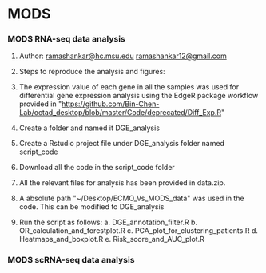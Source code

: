 # MODS
### MODS RNA-seq data analysis
1. Author: ramashankar@hc.msu.edu ramashankar12@gmail.com

2. Steps to reproduce the analysis and figures:


3. The expression value of each gene in all the samples was used for differential gene expression analysis using the EdgeR package workflow provided in "https://github.com/Bin-Chen-Lab/octad_desktop/blob/master/Code/deprecated/Diff_Exp.R"
4. Create a folder and named it DGE_analysis
5. Create a Rstudio project file under DGE_analysis folder named script_code
6. Download all the code in the script_code folder
7. All the relevant files for analysis has been provided in data.zip. 
8. A absolute path "~/Desktop/ECMO_Vs_MODS_data" was used in the code. This can be modified to DGE_analysis
9. Run the script as follows:
	a. DGE_annotation_filter.R
	b. OR_calculation_and_forestplot.R
	c. PCA_plot_for_clustering_patients.R
	d. Heatmaps_and_boxplot.R
	e. Risk_score_and_AUC_plot.R
### MODS scRNA-seq data analysis
